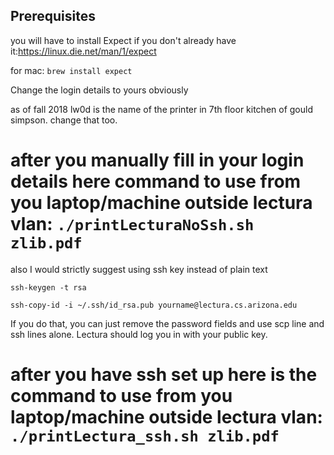 ## Prerequisites

you will have to install Expect if you don't already have it:https://linux.die.net/man/1/expect

for mac: `brew install expect`

Change the login details to yours obviously

as of fall 2018 lw0d is the name of the printer in 7th floor kitchen of gould simpson. change that too.

# after you manually fill in your login details here command to use from you laptop/machine outside lectura vlan: `./printLecturaNoSsh.sh zlib.pdf`



also I would strictly suggest using ssh key instead of plain text

`ssh-keygen -t rsa`

`ssh-copy-id -i ~/.ssh/id_rsa.pub yourname@lectura.cs.arizona.edu`

If you do that, you can just remove the password fields and use scp line and ssh lines alone. Lectura should log you in with your public key.
# after you have ssh set up here is the command to use from you laptop/machine outside lectura vlan: `./printLectura_ssh.sh zlib.pdf`



